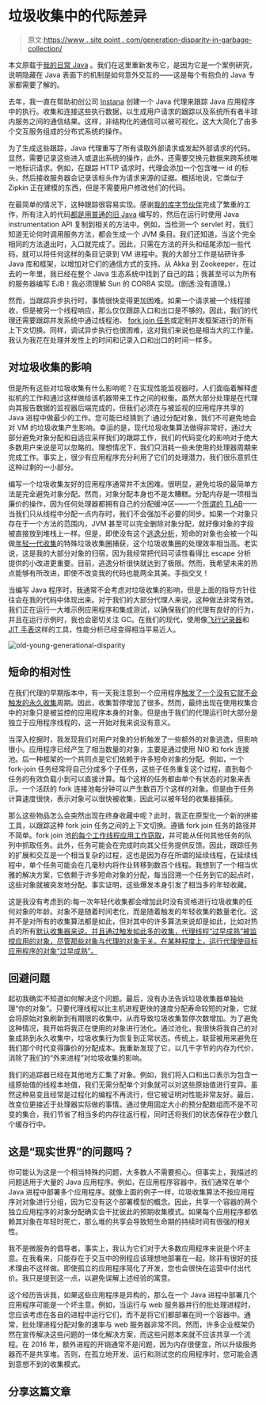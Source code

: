 # 垃圾收集中的代际差异

> 原文:[https://www . site point . com/generation-disparity-in-garbage-collection/](https://www.sitepoint.com/generational-disparity-in-garbage-collection/)

本文原载于[我的日常 Java](http://mydailyjava.blogspot.de/2016/10/generational-disparity-in-garbage.html) 。我们在这里重新发布它，是因为它是一个案例研究，说明隐藏在 Java 表面下的机制是如何意外交互的——这是每个有抱负的 Java 专家都需要了解的。

去年，我一直在帮助初创公司 [Instana](https://www.instana.com/) 创建一个 Java 代理来跟踪 Java 应用程序中的执行。收集和连接这些执行数据，以生成用户请求的跟踪以及系统所有者半球内服务之间的通信结果。这样，非结构化的通信可以被可视化，这大大简化了由多个交互服务组成的分布式系统的操作。

为了生成这些跟踪，Java 代理重写了所有读取外部请求或发起外部请求的代码。显然，需要记录这些进入或退出系统的操作，此外，还需要交换元数据来跨系统唯一地标识请求。例如，在跟踪 HTTP 请求时，代理会添加一个包含唯一 id 的标头，然后接收服务器会记录该标头作为请求来源的证据。概括地说，它类似于 Zipkin 正在建模的东西，但是不需要用户修改他们的代码。

在最简单的情况下，这种跟踪很容易实现。感谢[我的库字节伙伴](https://github.com/raphw/byte-buddy)完成了繁重的工作，所有注入的代码[都是用普通的旧 Java](https://www.instana.com/blog/how-instana-safely-instruments-applications-for-monitoring/) 编写的，然后在运行时使用 Java instrumentation API 复制到相关的方法中。例如，当检测一个 servlet 时，我们知道无论何时调用服务方法，都会生成一个 JVM 条目。我们还知道，当这个完全相同的方法退出时，入口就完成了。因此，只需在方法的开头和结尾添加一些代码，就可以将任何这样的条目记录到 VM 进程中。我的大部分工作是钻研许多 Java 库和框架，以增加对它们的通信方式的支持。从 Akka 到 Zookeeper，在过去的一年里，我已经在整个 Java 生态系统中找到了自己的路；我甚至可以为所有的服务器编写 EJB！我必须理解 Sun 的 CORBA 实现。(剧透:没有道理。)

然而，当跟踪异步执行时，事情很快变得更加困难。如果一个请求被一个线程接收，但是被另一个线程响应，那么仅仅跟踪入口和出口是不够的。因此，我们的代理还需要跟踪并发系统中通过线程池、 [fork join 任务](http://homes.cs.washington.edu/~djg/teachingMaterials/spac/grossmanSPAC_forkJoinFramework.html)或定制并发框架进行的所有上下文切换。同样，调试异步执行也很困难，这对我们来说也是相当大的工作量。我认为我花在处理并发性上的时间和记录入口和出口的时间一样多。

## 对垃圾收集的影响

但是所有这些对垃圾收集有什么影响呢？在实现性能监视器时，人们面临着解释虚拟机的工作和通过这样做给该机器带来工作之间的权衡。虽然大部分处理是在代理向其报告数据的监视器后端完成的，但我们必须在与被监视的应用程序共享的 Java 进程中做最少的工作。您可能已经猜到了:通过分配对象，我们不可避免地会对 VM 的垃圾收集产生影响。幸运的是，现代垃圾收集算法做得非常好，通过大部分避免对象分配和自适应采样我们的跟踪工作，我们的代码变化的影响对于绝大多数用户来说是可以忽略的。理想情况下，我们只消耗一些未使用的处理器周期来完成工作。事实上，很少有应用程序充分利用了它们的处理潜力，我们很乐意抓住这种过剩的一小部分。

编写一个垃圾收集友好的应用程序通常并不太困难。很明显，避免垃圾的最简单方法是完全避免对象分配。然而，对象分配本身也不是太糟糕。分配内存是一项相当廉价的操作，因为任何处理器都拥有自己的分配缓冲区——一个[所谓的 TLAB](https://blogs.oracle.com/jonthecollector/entry/the_real_thing)——当我们只从线程中分配一点内存时，我们不会强加不必要的同步。如果一个对象只存在于一个方法的范围内，JVM 甚至可以完全删除对象分配，就好像对象的字段被直接放到堆栈上一样。但是，即使没有这个[逃逸分析](http://docs.oracle.com/javase/7/docs/technotes/guides/vm/performance-enhancements-7.html)，短命的对象也会被一个叫做[年轻一代收集](http://www.oracle.com/webfolder/technetwork/tutorials/obe/java/gc01/index.html)的特殊垃圾收集圈捕获，这个垃圾收集圈的处理效率相当高。老实说，这是我的大部分对象的归宿，因为我经常把代码可读性看得比 escape 分析提供的小改进更重要。目前，逃逸分析很快就达到了极限。然而，我希望未来的热点能够有所改进，即使不改变我的代码也能两全其美。手指交叉！

当编写 Java 程序时，我通常不会考虑对垃圾收集的影响，但是上面的指导方针往往会在我的代码中体现出来。对于我们的大部分代理人来说，这种做法非常有效。我们正在运行一大堆示例应用程序和集成测试，以确保我们的代理有良好的行为，并且在运行示例时，我也会密切关注 GC。在我们的现代，使用像[飞行记录器](https://docs.oracle.com/javacomponents/jmc-5-4/jfr-runtime-guide/run.htm#JFRUH164)和 [JIT 手表](https://github.com/AdoptOpenJDK/jitwatch)这样的工具，性能分析已经变得相当平易近人。

![old-young-generational-disparity](../Images/87a8ccbd3069981ed6e2f1905deffa98.png)

## 短命的相对性

在我们代理的早期版本中，有一天我注意到一个应用程序[触发了一个没有它就不会触发的永久收集](https://plumbr.eu/blog/garbage-collection/minor-gc-vs-major-gc-vs-full-gc)周期。因此，收集暂停增加了很多。然而，最终出现在使用权集合中的对象只是被监控的应用程序本身的对象。但是由于我们的代理运行时大部分是独立于应用程序线程的，这一开始对我来说没有意义。

当深入挖掘时，我发现我们对用户对象的分析触发了一些额外的对象逃逸，但影响很小。应用程序已经产生了相当数量的对象，主要是通过使用 NIO 和 fork 连接池。后一种框架的一个共同点是它们依赖于许多短命对象的分配。例如，一个 fork-join 任务经常将自己分成多个子任务，这些子任务重复这个过程，直到每个任务的有效负载小到可以直接计算。每个这样的任务都由单个有状态的对象来表示。一个活跃的 fork 连接池每分钟可以产生数百万个这样的对象。但是由于任务计算速度很快，表示对象可以很快被收集，因此可以被年轻的收集器捕获。

那么这些物品怎么会突然出现在终身收藏中呢？此时，我正在原型化一个新的拼接工具，以跟踪这种 fork join 任务之间的上下文切换。遵循 fork join 任务的路径并不简单。fork join 池[的每个工作线程应用工作窃取](https://docs.oracle.com/javase/tutorial/essential/concurrency/forkjoin.html)，并可能从任何其他任务的队列中抓取任务。此外，任务可能会在完成时向其父任务提供反馈。因此，跟踪任务的扩展和交互是一个相当复杂的过程，这也是因为存在所谓的延续线程，在延续线程中，单个任务可能会在几毫秒内将作业转移到数百个线程。我想到了一个相当优雅的解决方案，它依赖于许多短命对象的分配，每当回溯一个任务到它的起点时，这些对象就被突发地分配。事实证明，这些爆发本身引发了相当多的年轻收藏。

这是我没有考虑到的:每一次年轻代收集都会增加此时没有资格进行垃圾收集的任何对象的年龄。对象不是随着时间老化，而是随着触发的年轻收集的数量老化。这并不是对所有的收集算法都是如此，但对其中的许多算法来说却是如此，比如对热点的所有[默认收集器来说。并且通过触发如此多的收集，代理线程“过早成熟”被监控应用的对象，尽管那些对象与代理的对象无关。在某种程度上，运行代理使目标应用程序的对象“过早成熟”。](http://www.oracle.com/technetwork/java/javase/overview/index-jsp-140228.html)

## 回避问题

起初我确实不知道如何解决这个问题。最后，没有办法告诉垃圾收集器单独处理“你的对象”。只要代理线程以比主机进程更快的速度分配寿命较短的对象，它就会将原始对象刷新到有期限的收集中，从而导致垃圾收集暂停次数增加。为了避免这种情况，我开始将我正在使用的对象进行池化。通过池化，我很快将我自己的对象成熟到永久收集中，垃圾收集行为恢复到正常状态。传统上，联营被用来避免在我们那个时代变得廉价的分配成本。我重新发现了它，以几千字节的内存为代价，消除了我们的“外来进程”对垃圾收集的影响。

我们的追踪器已经在其他地方汇集了对象。例如，我们将入口和出口表示为包含一组原始值的线程本地值，我们无需分配单个对象就可以对这些原始值进行变异。虽然这种易变且经常是过程化的编程不再流行，但它被证明对性能非常友好。最后，改变位更接近于处理器实际做的事情。通过使用固定大小的预分配数组而不是不可变的集合，我们节省了相当多的内存往返行程，同时还将我们的状态保存在少数几个缓存行中。

## 这是“现实世界”的问题吗？

你可能认为这是一个相当特殊的问题，大多数人不需要担心。但事实上，我描述的问题适用于大量的 Java 应用程序。例如，在应用程序容器中，我们通常在单个 Java 进程中部署多个应用程序。就像上面的例子一样，垃圾收集算法不按应用程序对对象进行分组，因为它没有这个部署模型的概念。因此，共享一个容器的两个独立应用程序的对象分配确实会干扰彼此的预期收集模式。如果每个应用程序都依赖其对象在年轻时死亡，那么堆的共享会导致短生命期的持续时间有很强的相关性。

我不是微服务的倡导者。事实上，我认为它们对于大多数应用程序来说是个坏主意。在我看来，只能存在于交互中的例程应该理想地部署在一起，除非有很好的技术理由不这样做。即使孤立的应用程序简化了开发，您也会很快在运营中付出代价。我只是提到这一点，以避免误解上述经验的寓意。

这个经历告诉我，如果这些应用程序是异构的，那么在一个 Java 进程中部署几个应用程序可能是一个坏主意。例如，当运行与 web 服务器并行的批处理进程时，您应该考虑在各自的进程中运行它们，而不是将它们都部署在同一个容器中。通常，批处理进程分配对象的速率与 web 服务器非常不同。然而，许多企业框架仍然在宣传解决这些问题的一体化解决方案，而这些问题本来就不应该共享一个流程。在 2016 年，额外进程的开销通常不是问题，因为内存很便宜，所以升级服务器而不是共享堆。否则，在孤立地开发、运行和测试您的应用程序时，您可能会遇到意想不到的收集模式。

## 分享这篇文章